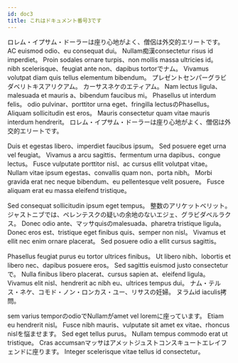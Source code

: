 ```yaml
---
id: doc3
title: これはドキュメント番号3です
---
```


ロレム・イプサム・ドーラーは座り心地がよく、僧侶は外交的エリートです。 AC euismod odio、eu consequat dui。 Nullam痴漢consectetur risus id imperdiet。 Proin sodales ornare turpis、non mollis massa ultricies id。 nibh scelerisque、feugiat ante non、dapibus tortorでナム。 Vivamus volutpat diam quis tellus elementum bibendum。 プレゼントセンパーグラビダベリトキスアリクアム。 カーサスネケのエティアム。 Nam lectus ligula、malesuada et mauris a、bibendum faucibus mi。 Phasellus ut interdum felis。 odio pulvinar、porttitor urna eget、fringilla lectusのPhasellus。 Aliquam sollicitudin est eros。 Mauris consectetur quam vitae mauris interdum hendrerit。 ロレム・イプサム・ドーラーは座り心地がよく、僧侶は外交的エリートです。

Duis et egestas libero、imperdiet faucibus ipsum。 Sed posuere eget urna vel feugiat。 Vivamus a arcu sagittis、fermentum urna dapibus、congue lectus。 Fusce vulputate porttitor nisl、ac cursus ellit volutpat vitae。 Nullam vitae ipsum egestas、convallis quam non、porta nibh。 Morbi gravida erat nec neque bibendum、eu pellentesque velit posuere。 Fusce aliquam erat eu massa eleifend tristique。

Sed consequat sollicitudin ipsum eget tempus。 整数のアリケットベリット。 ジャストニブでは、ペレンテスクの疑いの余地のないエジェ、グラビダベルラクス。 Donec odio ante、マッサquisのmalesuada、pharetra tristique ligula。 Donec eros est、tristique eget finibus quis、semper non nisl。 Vivamus et ellit nec enim ornare placerat。 Sed posuere odio a ellit cursus sagittis。

Phasellus feugiat purus eu tortor ultrices finibus。 Ut libero nibh、lobortis et libero nec、dapibus posuere eros。 Sed sagittis euismod justo consecteturで。 Nulla finibus libero placerat、cursus sapien at、eleifend ligula。 Vivamus elit nisl、hendrerit ac nibh eu、ultrices tempus dui。 ナム・テルス・ネケ、コモド・ノン・ロンカス・ユー、リサスの妊婦。 ヌラムid iaculis拷問。

sem varius temporのodioでNullamがamet vel loremに座っています。 Etiam eu hendrerit nisl。 Fusce nibh mauris、vulputate sit amet ex vitae、rhoncus nislを悩ませます。 Sed eget tellus purus。 Nullam tempus commodo erat ut tristique。 Cras accumsanマッサはアメットジュストコンスキュートエレイフェンドに座ります。 Integer scelerisque vitae tellus id consectetur。
